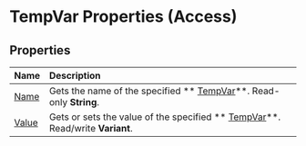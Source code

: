 
# TempVar Properties (Access)

## Properties



|**Name**|**Description**|
|:-----|:-----|
| [Name](ce0983ec-1f12-d60e-4bfd-3960b5c10316.md)|Gets the name of the specified  ** [TempVar](4a0429e6-bcfa-7a8b-7030-6e88c2f1a71d.md)**. Read-only  **String**.|
| [Value](3bb66c34-2975-451e-6634-c23977753cb5.md)|Gets or sets the value of the specified  ** [TempVar](4a0429e6-bcfa-7a8b-7030-6e88c2f1a71d.md)**. Read/write  **Variant**.|
